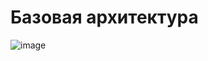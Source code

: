 # Базовая архитектура
![image](https://github.com/Zvezdapoimenisolnstce/Diplom/assets/166215338/6ef282b7-603b-4d24-bf60-525f41f599d8)


